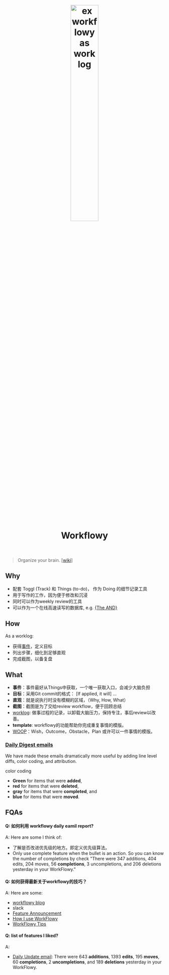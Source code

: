 <h1 align="center">
<br>
	<a href="https://workflowy.com/s/if-applied-it-will-f/ACtMKLM9u6lRWczC">
  <img src="https://i.imgur.com/zSpsZMK.png" alt="ex workflowy as work log" width=42%">
  </a>
  <br><br>
Workflowy
  <br><br>
</h1>

> Organize your brain. [[wiki](https://www.wikiwand.com/en/Workflowy)]



## Why

* 配套 Toggl (Track) 和 Things (to-do)， 作为 Doing 的细节记录工具
* 用于写作的工作，因为便于修改和沉浸
* 同时可以作为weekly review的工具
* 可以作为一个在线高速读写的数据库, e.g. [{The AND}](https://workflowy.com/s/the-and/kigVaF6WsXxDH1uG)

## How 

As a worklog:

* 获得[事件](https://workflowy.com/s/if-applied-it-will-f/ACtMKLM9u6lRWczC)，定义目标
* 列出步骤，细化到足够直观
* 完成截图，以备复盘

## What

* **事件**：事件最好从Things中获取，一个唯一获取入口，会减少大脑负担
* **目标**：采用Git commit的格式： [If applied, it will] ...
* **直观**：就是说执行时没有模糊的区域，（Why, How, What）
* **截图**：截图是为了交给review workflow，便于回顾总结
* [worklog](https://workflowy.com/s/commit/BTm9ByU1cPthxttg): 做事过程的记录，以卸载大脑压力，保持专注，事后review以改善。
* **template**: workflowy的功能帮助你完成重复事情的模版。
* [WOOP](https://woopmylife.org/en/home)：Wish，Outcome，Obstacle，Plan 或许可以一件事情的模版。

### [Daily Digest emails](https://blog.workflowy.com/2018/12/14/better-daily-digests-a-splash-of-color-in-your-inbox/)

We have made these emails dramatically more useful by adding line level diffs, color coding, and attribution.

color coding

* **Green** for items that were **added**, 
* **red** for items that were **deleted**, 
* **gray** for items that were **completed**, and 
* **blue** for items that were **moved**.

## FQAs

#### Q: 如何利用 workflowy daily eamil report?

A: Here are some I think of:

* 了解是否改进优先级的地方。即定义优先级算法。
* Only use complete feature when the bullet is an action. So you can know the number of completions by check "There were 347 additions, 404 edits, 204 moves, 56 **completions**, 3 uncompletions, and 206 deletions yesterday in your WorkFlowy."


#### Q: 如何获得最新关于workflowy的技巧？

A: Here are some: 

* [workflowy blog](https://blog.workflowy.com/)
* slack
* [Feature Announcement](https://blog.workflowy.com/category/feature-announcement/)
* [How I use WorkFlowy](https://blog.workflowy.com/category/how-i-use-workflowy/)
* [WorkFlowy Tips](https://blog.workflowy.com/category/workflowy-tips/)

#### Q: list of features I liked?

A: 

* [Daily Update email](https://blog.workflowy.com/2018/12/14/better-daily-digests-a-splash-of-color-in-your-inbox/): There were 643 **additions**, 1393 **edits**, 195 **moves**, 60 **completions**, 2 **uncompletions**, and 189 **deletions** yesterday in your WorkFlowy.
